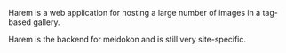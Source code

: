 Harem is a web application for hosting a large number of images in a tag-based gallery.

Harem is the backend for meidokon and is still very site-specific.